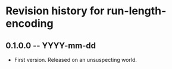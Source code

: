 # Revision history for run-length-encoding

## 0.1.0.0  -- YYYY-mm-dd

* First version. Released on an unsuspecting world.
